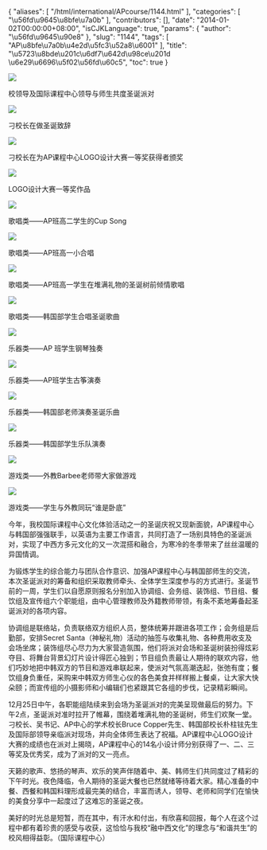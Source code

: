{
    "aliases": [
        "/html/international/APcourse/1144.html"
    ],
    "categories": [
        "\u56fd\u9645\u8bfe\u7a0b"
    ],
    "contributors": [],
    "date": "2014-01-02T00:00:00+08:00",
    "isCJKLanguage": true,
    "params": {
        "author": "\u56fd\u9645\u90e8"
    },
    "slug": "1144",
    "tags": [
        "AP\u8bfe\u7a0b\u4e2d\u5fc3\u52a8\u6001"
    ],
    "title": "\u5723\u8bde\u201c\u6df7\u642d\u98ce\u201d   \u6e29\u6696\u5f02\u56fd\u60c5",
    "toc": true
}

![](https://cdn.tfls.online/mirror/full/27a9c9cdb5ccb8c7983b6764aa14a13415e68e68.jpg)




校领导及国际课程中心领导与师生共度圣诞派对




![](https://cdn.tfls.online/mirror/full/d1b5be485d81027b778bc4758509baa06d2a8aed.jpg)




刁校长在做圣诞致辞




![](https://cdn.tfls.online/mirror/full/110a45dfae4692f29d6dd666f53701e525cce96e.jpg)




刁校长在为AP课程中心LOGO设计大赛一等奖获得者颁奖




![](https://cdn.tfls.online/mirror/full/d4d6167a5cd70480f5a680bb2187f9ab26c0534b.jpg)




LOGO设计大赛一等奖作品




![](https://cdn.tfls.online/mirror/full/fc8195c10821ce9cfabe9e2136aa4bfaebd55c64.jpg)




歌唱类——AP班高二学生的Cup Song




![](https://cdn.tfls.online/mirror/full/01e5b8d713b2ad1519de6b1d6cd4aeee334f8a36.jpg)




歌唱类——AP班高一小合唱




![](https://cdn.tfls.online/mirror/full/444a7fa4518318469ec834fba93de0a2ba037361.jpg)




歌唱类——AP班高一学生在堆满礼物的圣诞树前倾情歌唱




![](https://cdn.tfls.online/mirror/full/648a3bb3ddc6accd32ba6f1e107e5e646ef9042b.jpg)




歌唱类——韩国部学生合唱圣诞歌曲




![](https://cdn.tfls.online/mirror/full/a775b14d0922f2a9f3f1d3260a0979bcee269eec.jpg)




乐器类——AP 班学生钢琴独奏




![](https://cdn.tfls.online/mirror/full/8f48d7fea4745c7c64e9dd750887b171e49ecb5d.jpg)




乐器类——AP班学生古筝演奏




![](https://cdn.tfls.online/mirror/full/40f9c3a4e40b8e31b819d2827cf5a78454596b55.jpg)




乐器类——韩国部老师演奏圣诞乐曲




![](https://cdn.tfls.online/mirror/full/5a91902d8ff395fc997ef5e73519eddebc5721af.jpg)




乐器类——韩国部学生乐队演奏




![](https://cdn.tfls.online/mirror/full/04096ee6c9bb1067ca61c519a290d0c8f589af75.jpg)




游戏类——外教Barbee老师带大家做游戏




![](https://cdn.tfls.online/mirror/full/054dc23019548b2a068d33ad06d5ff81f137c94d.jpg)




游戏类——学生与外教同玩“谁是卧底”




今年，我校国际课程中心文化体验活动之一的圣诞庆祝又现新面貌，AP课程中心与韩国部强强联手，以英语为主要工作语言，共同打造了一场别具特色的圣诞派对，实现了中西方多元文化的又一次混搭和融合，为寒冷的冬季带来了丝丝温暖的异国情调。




为锻炼学生的综合能力与团队合作意识、加强AP课程中心与韩国部师生的交流，本次圣诞派对的筹备和组织采取教师牵头、全体学生深度参与的方式进行。圣诞节前的一周，学生们以自愿原则报名分别加入协调组、会务组、装饰组、节目组、餐饮组及宣传组六个职能组，由中心管理教师及外籍教师带领，有条不紊地筹备起圣诞派对的各项内容。




协调组是联络站，负责联络双方组织人员，整体统筹并跟进各项工作；会务组是后勤部，安排Secret
Santa（神秘礼物）活动的抽签与收集礼物、各种费用收支及会场坐席；装饰组尽心尽力为大家营造氛围，他们将派对会场和圣诞树装扮得炫彩夺目、将舞台背景幻灯片设计得匠心独到；节目组负责最让人期待的联欢内容，他们巧妙地把中韩双方的节目和游戏串联起来，使派对气氛高潮迭起，张弛有度；餐饮组身负重任，采购来中韩双方师生心仪的各色美食并样样搬上餐桌，让大家大快朵颐；而宣传组的小摄影师和小编辑们也紧跟其它各组的步伐，记录精彩瞬间。




12月25日中午，各职能组陆续来到会场为圣诞派对的完美呈现做最后的努力。下午2点，圣诞派对准时拉开了帷幕，围绕着堆满礼物的圣诞树，师生们欢聚一堂。刁校长、吴书记、AP中心的学术校长Bruce
Copper先生、韩国部校长朴柱铉先生及国际部领导亲临派对现场，并向全体师生表达了祝福。AP课程中心LOGO设计大赛的成绩也在派对上揭晓，AP课程中心的14名小设计师分别获得了一、二、三等奖及优秀奖，成为了派对的又一亮点。




天籁的歌声、悠扬的琴声、欢乐的笑声伴随着中、美、韩师生们共同度过了精彩的下午时光。夜色降临，令人期待的圣诞大餐也已然就绪等待着大家。精心准备的中餐、西餐和韩国料理形成最完美的结合，丰富而诱人，领导、老师和同学们在愉快的美食分享中一起度过了这难忘的圣诞之夜。




美好的时光总是短暂，而在其中，有汗水和付出，有欣喜和回报，每个人在这个过程中都有着珍贵的感受与收获，这恰恰与我校“融中西文化”的理念与“和谐共生”的校风相得益彰。（国际课程中心）




  




